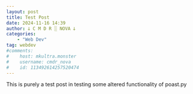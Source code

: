 ```yaml
---
layout: post
title: Test Post
date: 2024-11-16 14:39
author: 𐕣 C M D R ░ NOVA 𐕣
categories:
    - "Web Dev"
tag: webdev
#comments:
#    host: mkultra.monster
#    username: cmdr_nova
#    id: 113492614257520474
---
```

This is purely a test post in testing some altered functionality of poast.py